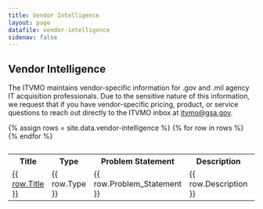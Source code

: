 ```yaml
---
title: Vendor Intelligence
layout: page
datafile: vendor-intelligence
sidenav: false
---
```


<section class="grid-container clearfix padding-left-0 padding-right-1">
<h1 class="margin-top-0">Vendor Intelligence</h1>
    <div class="grid-row">
        <p>The ITVMO maintains vendor-specific information for .gov and .mil agency IT acquisition professionals. Due to the sensitive nature of this information, we request that if you have vendor-specific pricing, product, or service questions to reach out directly to the ITVMO inbox at <a href="mailto:itvmo@gsa.gov">itvmo@gsa.gov</a>. </p>
    </div>
<div class="usa-table-container--scrollable">
<table class="usa-table">
  <caption></caption>
  {% assign rows = site.data.vendor-intelligence %}
    
  <th class="row-color">Title</th>
  <th class="row-color">Type</th>
  <th class="row-color">Problem Statement</th>
  <th class="row-color">Description</th>
  <th class="row-color">Last Updated</th>
    {% for row in rows %}
    <tr>
      <td><a href="{{  row.Link }}">{{  row.Title }}</a></td>
      <td>{{  row.Type }}</td>
      <td>{{  row.Problem_Statement }}</td>
      <td>{{  row.Description }}</td>
      <td>{{  row.Last_Updated }}</td>
    </tr>
    {% endfor %}
  </table>
</div>
</section>
